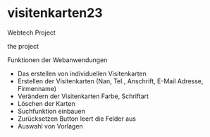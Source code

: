 # visitenkarten23
Webtech Project

the project 


Funktionen der Webanwendungen
- Das erstellen von individuellen Visitenkarten
- Erstellen der Visitenkarten (Nan, Tel., Anschrift, E-Mail Adresse, Firmenname) 
- Verändern der Visitenkarten Farbe, Schriftart
- Löschen der Karten
- Suchfunktion einbauen
- Zurücksetzen Button leert die Felder aus 
- Auswahl von Vorlagen
